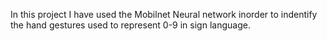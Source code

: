 In this project I have used the Mobilnet Neural network inorder to indentify the hand gestures used to represent 0-9 in sign language.
